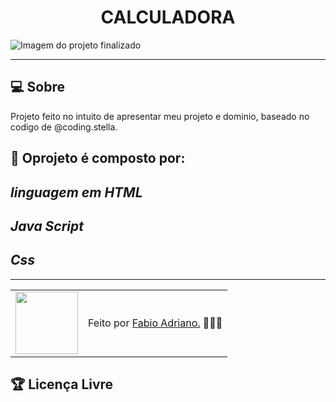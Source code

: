 <h1 align="center">CALCULADORA</h1>

![Imagem do projeto finalizado](assets/imagens/capa.png)

---

## 💻 Sobre

Projeto feito no intuito de apresentar meu projeto e dominio, baseado no codigo de @coding.stella.

## 🤯 Oprojeto é composto por:
 
 ## *linguagem em HTML*
 ## *Java Script*
 ## *Css*

---

<table>
  <tr>
    <td>
      <img src="https://github.com/F4bio00.png" width="100px" />
    </td>
    <td>
      Feito por <a href="https://github.com/F4bio00">Fabio Adriano.</a> 🙋🏿‍♂️
    </td>
  </tr>
</table>

## 🏆 Licença Livre
